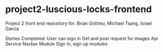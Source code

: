 # project2-luscious-locks-frontend
Project 2 front end repository for: Brian Gottreu, Michael Tsang, Israel Garcia

Stories Completed:
    User can sign in
    Get and post request for images
    Api Service
    Navbar Module
    Sign in, sign up modules
